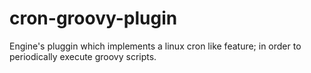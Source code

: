 # cron-groovy-plugin
Engine's pluggin which implements a linux cron like feature; in order to periodically execute groovy scripts.
